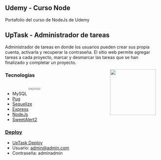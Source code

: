 ## Udemy - Curso Node
Portafolio del curso de NodeJs de Udemy

## UpTask - Administrador de tareas

Administrador de tareas en donde los usuarios pueden crear sus propia cuenta, activarla y recuperar la contraseña. 
El sitio web permite agregar tareas a cada proyecto, marcar y desmarcar las tareas que se han finalizado y completar un proyecto.

<img src="https://www.redotheweb.com/images/nodejs-mysql.png" align="right" height="150" width="150" hspace="10">
<div style="text-align: justify;">

### Tecnologías
 - MySQL <a href="https://expressjs.com" target="_blank"> <img src="https://raw.githubusercontent.com/devicons/devicon/master/icons/express/express-original-wordmark.svg" alt="express" width="40" height="40"/>
 - Pug
 - Sequelize
 - Express
 - NodeJs
 - SweetAlert2

### Deploy

 - [UpTask Deploy](https://pacific-dusk-49748.herokuapp.com/iniciar-sesion)
 - Usuario: admin@admin.com
 - Contraseña: adminadmin
 
</div>
